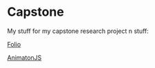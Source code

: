 # Capstone
My stuff for my capstone research project n stuff:

[Folio](https://github.com/StormN1ght122/Capstone/tree/703d3f67d635426f148b0b2a96273bf18ae3308c/folio)

[AnimatonJS]([url](https://github.com/StormN1ght122/Capstone/tree/703d3f67d635426f148b0b2a96273bf18ae3308c/animation)https://github.com/StormN1ght122/Capstone/tree/703d3f67d635426f148b0b2a96273bf18ae3308c/animation)
